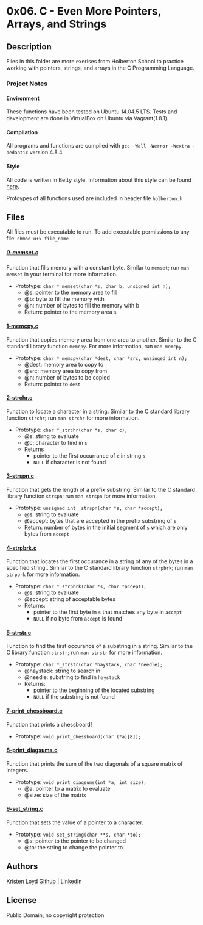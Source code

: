 # 0x06. C - Even More Pointers, Arrays, and Strings

## Description
Files in this folder are more exerises from Holberton School to practice working with pointers, strings, and arrays in the C Programming Language.

### Project Notes
#### Environment
These functions have been tested on Ubuntu 14.04.5 LTS.
Tests and development are done in VirtualBox on Ubuntu via Vagrant(1.8.1).
#### Compilation
All programs and functions are compiled with `gcc -Wall -Werror -Wextra -pedantic` version 4.8.4
#### Style
All code is written in Betty style. Information about this style can be found [here](https://github.com/holbertonschool/Betty/wiki).

Protoypes of all functions used are included in header file `holberton.h`


## Files
All files must be executable to run. To add executable permissions to any file: `chmod u+x file_name`

##### [0-memset.c](0-memset.c)
Function that fills memory with a constant byte. Similar to `memset`; run `man memset` in your terminal for more information.
* Prototype: `char *_memset(char *s, char b, unsigned int n);`
	* @s: pointer to the memory area to fill
    * @b: byte to fill the memory with
    * @n: number of bytes to fill the memory with b
	* Return: pointer to the memory area `s`

#### [1-memcpy.c](1-memcpy.c)
Function that copies memory area from one area to another. Similar to the C standard library function `memcpy`. For more information, run `man memcpy`.
* Prototype: `char *_memcpy(char *dest, char *src, unsinged int n);`
    * @dest: memory area to copy to
    * @src: memory area to copy from
    * @n: number of bytes to be copied
    * Return: pointer to `dest`

#### [2-strchr.c](2-strchr.c)
Function to locate a character in a string. Similar to the C standard library function `strchr`; run `man strchr` for more information.
* Prototype: `char *_strchr(char *s, char c);`
    * @s: stirng to evaluate
    * @c: character to find in `s`
    * Returns
        * pointer to the first occurrance of `c` in string `s`
        * `NULL` if character is not found

#### [3-strspn.c](3-strspn.c)
Function that gets the length of a prefix substring. Similar to the C standard library function `strspn`; run `man strspn` for more information.
* Prototype: `unsigned int _strspn(char *s, char *accept);`
    * @s: string to evaluate
    * @accept: bytes that are accepted in the prefix substring of `s`
    * Return: number of bytes in the initial segment of `s` which are only bytes from `accept`

#### [4-strpbrk.c](4-strpbrk.c)
Function that locates the first occurance in a string of any of the bytes in a specified string.. Similar to the C standard library function `strpbrk`; run `man strpbrk` for more information.
* Prototype: `char *_strpbrk(char *s, char *accept);`
    * @s: string to evaluate
    * @accept: string of acceptable bytes
    * Returns:
        * pointer to the first byte in `s` that matches any byte in `accept`
        * `NULL` if no byte from `accept` is found

#### [5-strstr.c](5-strstr.c)
Function to find the first occurance of a substring in a string. Similar to the C library function `strstr`; run `man strstr` for more information.
* Prototype: `char *_strstr(char *haystack, char *needle);`
    * @haystack: string to search in
    * @needle: substring to find in `haystack`
    * Returns:
        * pointer to the beginning of the located substring
        * `NULL` if the substring is not found

#### [7-print_chessboard.c](7-print_chessboard.c)
Function that prints a chessboard!
* Prototype: `void print_chessboard(char (*a)[8]);`

#### [8-print_diagsums.c](8-print_diagsums.c)
Function that prints the sum of the two diagonals of a square matrix of integers.
* Prototype: `void print_diagsums(int *a, int size);`
    * @a: pointer to a matrix to evaluate
    * @size: size of the matrix

#### [9-set_string.c](9-set_string.c)
Function that sets the value of a pointer to a character.
* Prototype: `void set_string(char **s, char *to);`
    * @s: pointer to the pointer to be changed
    * @to: the string to change the pointer to


## Authors
Kristen Loyd        [Github](https://github.com/KRLoyd) |  [LinkedIn](https://www.linkedin.com/in/kristen-loyd-34984a92)

## License
Public Domain, no copyright protection
